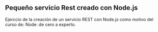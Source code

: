 ## Pequeño servicio Rest creado con Node.js
Ejerccio de la creación de un servicio REST con Node.js como motivo del curso de:
Node: de cero a experto.